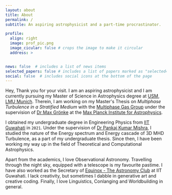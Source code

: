 ```yaml
---
layout: about
title: About
permalink: /
subtitle: An aspiring astrophysicist and a part-time procrastinator.

profile:
  align: right
  image: prof_pic.png
  image_cicular: false # crops the image to make it circular
  address: >


news: false  # includes a list of news items
selected_papers: false # includes a list of papers marked as "selected={true}"
social: false  # includes social icons at the bottom of the page
---
```



Hey, Thank you for your visit. I am an aspiring astrophysicist and I am currently pursuing my Master of Science in Astrophysics degree at [USM](https://www.usm.lmu.de/), [LMU Munich](https://usm.uni-muenchen.de). Therein, I am working on my Master's Thesis on *Multiphase Turbulence in a Stratified Medium* with the [Multiphase Gas Group](https://www.mpa-garching.mpg.de/1020167/multiphase-gas) under the supervision of [Dr Max Grönke](https://max.lyman-alpha.com/) at the [Max Planck Institute for Astrophysics](https://www.mpa-garching.mpg.de/).

I obtained my undergraduate degree in Engineering Physics from [IIT Guwahati](https://iitg.ac.in) in `2021`. Under the supervision of [Dr Pankaj Kumar Mishra](https://www.iitg.ac.in/pankaj.mishra/), I studied the nature of the Energy spectrum and Energy cascade of 3D MHD Turbulence, as a part of my undergraduate thesis. Since then, I have been working my way up in the field of Theoretical and Computational Astrophysics.

Apart from the academics, I love Observational Astronomy. Travelling through the night sky, equipped with a telescope is my favourite pastime. I have also worked as the Secretary of [Equinox - The Astronomy Club](https://www.iitg.ac.in/stud/gymkhana/technical/home/EquinoxHome.html) at IIT Guwahati. I lack creativity, but sometimes I dabble in generative art and creative coding. Finally, I love Linguistics, Conlanging and Worldbuilding in general.
